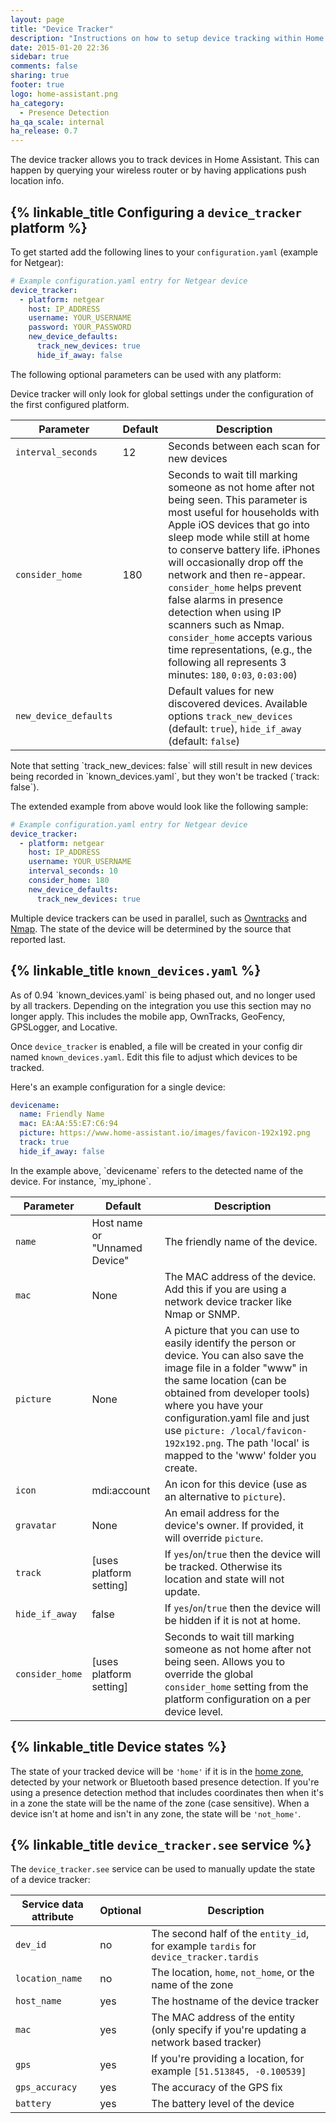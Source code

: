 ```yaml
---
layout: page
title: "Device Tracker"
description: "Instructions on how to setup device tracking within Home Assistant."
date: 2015-01-20 22:36
sidebar: true
comments: false
sharing: true
footer: true
logo: home-assistant.png
ha_category:
  - Presence Detection
ha_qa_scale: internal
ha_release: 0.7
---
```


The device tracker allows you to track devices in Home Assistant. This can happen by querying your wireless router or by having applications push location info.

## {% linkable_title Configuring a `device_tracker` platform %}

To get started add the following lines to your `configuration.yaml` (example for Netgear):

```yaml
# Example configuration.yaml entry for Netgear device
device_tracker:
  - platform: netgear
    host: IP_ADDRESS
    username: YOUR_USERNAME
    password: YOUR_PASSWORD
    new_device_defaults:
      track_new_devices: true
      hide_if_away: false
```

The following optional parameters can be used with any platform:

<p class='note'>
  Device tracker will only look for global settings under the configuration of the first configured platform.
</p>

| Parameter           | Default | Description                                                                                                                                                                                                                                                                                                                                                                               |
|----------------------|---------|-------------------------------------------------------------------------------------------------------------------------------------------------------------------------------------------------------------------------------------------------------------------------------------------------------------------------------------------------------------------------------------------|
| `interval_seconds`   | 12      | Seconds between each scan for new devices                                                                                                                                                                                                                                                                                                                                                 |
| `consider_home`      | 180     | Seconds to wait till marking someone as not home after not being seen. This parameter is most useful for households with Apple iOS devices that go into sleep mode while still at home to conserve battery life. iPhones will occasionally drop off the network and then re-appear. `consider_home` helps prevent false alarms in presence detection when using IP scanners such as Nmap. `consider_home` accepts various time representations, (e.g., the following all represents 3 minutes: `180`, `0:03`, `0:03:00`)  |
| `new_device_defaults`|         | Default values for new discovered devices. Available options `track_new_devices` (default: `true`), `hide_if_away` (default: `false`)                                                                                                                                                                                                                                                     |

<p class='note'>
  Note that setting `track_new_devices: false` will still result in new devices being recorded in `known_devices.yaml`, but they won't be tracked (`track: false`).
</p>

The extended example from above would look like the following sample:

```yaml
# Example configuration.yaml entry for Netgear device
device_tracker:
  - platform: netgear
    host: IP_ADDRESS
    username: YOUR_USERNAME
    interval_seconds: 10
    consider_home: 180
    new_device_defaults:
      track_new_devices: true
```

Multiple device trackers can be used in parallel, such as [Owntracks](/components/owntracks/#using-owntracks-with-other-device-trackers) and [Nmap](/components/nmap_tracker/). The state of the device will be determined by the source that reported last.

## {% linkable_title `known_devices.yaml` %}

<p class='note warning'>
As of 0.94 `known_devices.yaml` is being phased out, and no longer used by all trackers. Depending on the integration you use this section may no longer apply. This includes the mobile app, OwnTracks, GeoFency, GPSLogger, and Locative.
</p>

Once `device_tracker` is enabled, a file will be created in your config dir named `known_devices.yaml`. Edit this file to adjust which devices to be tracked.

Here's an example configuration for a single device:

```yaml
devicename:
  name: Friendly Name
  mac: EA:AA:55:E7:C6:94
  picture: https://www.home-assistant.io/images/favicon-192x192.png
  track: true
  hide_if_away: false
```

<p class='note warning'>
  In the example above, `devicename` refers to the detected name of the device.  For instance, `my_iphone`.
</p>

| Parameter      | Default                       | Description                                                                                             |
|----------------|-------------------------------|---------------------------------------------------------------------------------------------------------|
| `name`         | Host name or "Unnamed Device" | The friendly name of the device.                                                                         |
| `mac`          | None                          | The MAC address of the device. Add this if you are using a network device tracker like Nmap or SNMP.     |
| `picture`      | None                          | A picture that you can use to easily identify the person or device. You can also save the image file in a folder "www" in the same location (can be obtained from developer tools) where you have your configuration.yaml file and just use `picture: /local/favicon-192x192.png`. The path 'local' is mapped to the 'www' folder you create.                                     |
| `icon`         | mdi:account                   | An icon for this device (use as an alternative to `picture`).                           |
| `gravatar`     | None                          | An email address for the device's owner. If provided, it will override `picture`.                        |
| `track`        | [uses platform setting]       | If  `yes`/`on`/`true` then the device will be tracked. Otherwise its location and state will not update. |
| `hide_if_away` | false                         | If `yes`/`on`/`true` then the device will be hidden if it is not at home.                                |
| `consider_home` | [uses platform setting]      | Seconds to wait till marking someone as not home after not being seen. Allows you to override the global `consider_home` setting from the platform configuration on a per device level.                                 |

## {% linkable_title Device states %}

The state of your tracked device will be `'home'` if it is in the [home zone](/components/zone#home-zone), detected by your network or Bluetooth based presence detection. If you're using a presence detection method that includes coordinates then when it's in a zone the state will be the name of the zone (case sensitive). When a device isn't at home and isn't in any zone, the state will be `'not_home'`.

## {% linkable_title `device_tracker.see` service %}

The `device_tracker.see` service can be used to manually update the state of a device tracker:

| Service data attribute | Optional | Description |
| ---------------------- | -------- | ----------- |
| `dev_id`               |       no | The second half of the `entity_id`, for example `tardis` for `device_tracker.tardis` |
| `location_name`        |       no | The location, `home`, `not_home`, or the name of the zone |
| `host_name`            |      yes | The hostname of the device tracker |
| `mac`                  |      yes | The MAC address of the entity (only specify if you're updating a network based tracker) |
| `gps`                  |      yes | If you're providing a location, for example `[51.513845, -0.100539]` |
| `gps_accuracy`         |      yes | The accuracy of the GPS fix |
| `battery`              |      yes | The battery level of the device |
